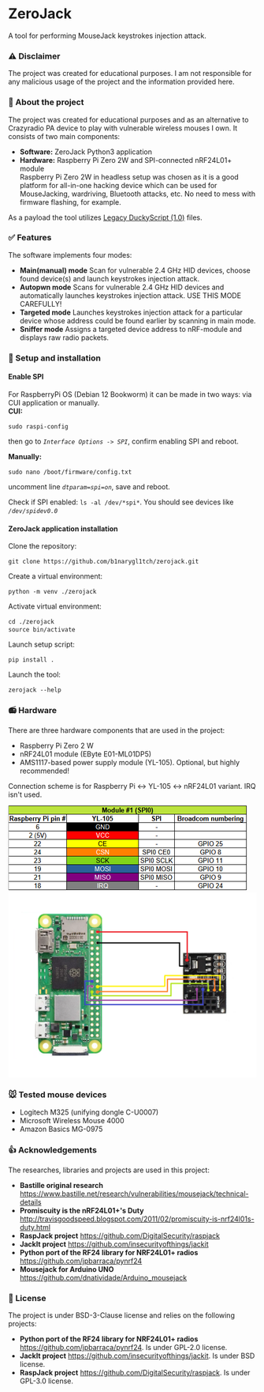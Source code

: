 # ZeroJack
A tool for performing MouseJack keystrokes injection attack.

### :warning: Disclaimer
The project was created for educational purposes. I am not responsible for any malicious usage of the project and the information provided here.

### :space_invader: About the project
The project was created for educational purposes and as an alternative to Crazyradio PA device to play with vulnerable wireless mouses I own.
It consists of two main components:
* **Software:** ZeroJack Python3 application
* **Hardware:** Raspberry Pi Zero 2W and SPI-connected nRF24L01+ module  
Raspberry Pi Zero 2W in headless setup was chosen as it is a good platform for all-in-one hacking device which can be used for MouseJacking, wardriving, Bluetooth attacks, etc.
No need to mess with firmware flashing, for example.
  
As a payload the tool utilizes [Legacy DuckyScript (1.0)](https://github.com/hak5/usbrubberducky-payloads?tab=readme-ov-file#legacy-duckyscript-10) files.

### :white_check_mark: Features
The software implements four modes:
* **Main(manual) mode** Scan for vulnerable 2.4 GHz HID devices, choose found device(s) and launch keystrokes injection attack.
* **Autopwn mode** Scans for vulnerable 2.4 GHz HID devices and automatically launches keystrokes injection attack. USE THIS MODE CAREFULLY!
* **Targeted mode** Launches keystrokes injection attack for a particular device whose address could be found earlier by scanning in main mode.
* **Sniffer mode** Assigns a targeted device address to nRF-module and displays raw radio packets.

### :floppy_disk: Setup and installation
#### Enable SPI 
For RaspberryPi OS (Debian 12 Bookworm) it can be made in two ways: via CUI application or manually.  
**CUI:**
```
sudo raspi-config
```
then go to _```Interface Options -> SPI```_, confirm enabling SPI and reboot.  

**Manually:**
```
sudo nano /boot/firmware/config.txt
```
uncomment line _```dtparam=spi=on```_, save and reboot.

Check if SPI enabled: ```ls -al /dev/*spi*```. You should see devices like _```/dev/spidev0.0```_  
  
#### ZeroJack application installation
Clone the repository:
```
git clone https://github.com/b1narygl1tch/zerojack.git
```
Create a virtual environment:
```
python -m venv ./zerojack
```
Activate virtual environment:
```
cd ./zerojack
source bin/activate
```
Launch setup script:
```
pip install .
```
Launch the tool:
```
zerojack --help
```

### :radio: Hardware
There are three hardware components that are used in the project:
* Raspberry Pi Zero 2 W
* nRF24L01 module (EByte E01-ML01DP5)
* AMS1117-based power supply module (YL-105). Optional, but highly recommended!  

Connection scheme is for Raspberry Pi <-> YL-105 <-> nRF24L01 variant. IRQ isn't used.  

![](./images/Pinout.png)
![](./images/ConnectionScheme.png)

### :mouse: Tested mouse devices
* Logitech M325 (unifying dongle C-U0007)
* Microsoft Wireless Mouse 4000
* Amazon Basics MG-0975

### :thumbsup: Acknowledgements
The researches, libraries and projects are used in this project:
* **Bastille original research** https://www.bastille.net/research/vulnerabilities/mousejack/technical-details
* **Promiscuity is the nRF24L01+'s Duty** http://travisgoodspeed.blogspot.com/2011/02/promiscuity-is-nrf24l01s-duty.html
* **RaspJack project** https://github.com/DigitalSecurity/raspjack
* **JackIt project** https://github.com/insecurityofthings/jackit
* **Python port of the RF24 library for NRF24L01+ radios** https://github.com/jpbarraca/pynrf24
* **Mousejack for Arduino UNO** https://github.com/dnatividade/Arduino_mousejack

### :scroll: License
The project is under BSD-3-Clause license and relies on the following projects:
* **Python port of the RF24 library for NRF24L01+ radios** https://github.com/jpbarraca/pynrf24. Is under GPL-2.0 license.
* **JackIt project** https://github.com/insecurityofthings/jackit. Is under BSD license.
* **RaspJack project** https://github.com/DigitalSecurity/raspjack. Is under GPL-3.0 license.
